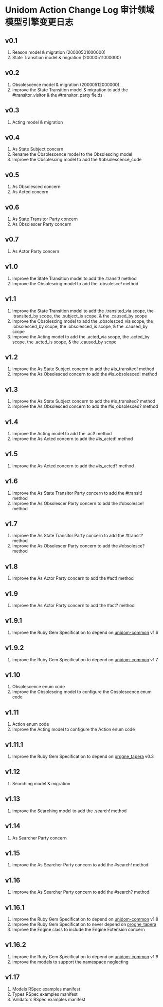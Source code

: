 # Unidom Action Change Log 审计领域模型引擎变更日志

## v0.1
1. Reason model & migration (20000501000000)
2. State Transition model & migration (20000511000000)

## v0.2
1. Obsolescence model & migration (20000512000000)
2. Improve the State Transition model & migration to add the #transitor_visitor & the #transitor_party fields

## v0.3
1. Acting model & migration

## v0.4
1. As State Subject concern
2. Rename the Obsolescence model to the Obsolescing model
3. Improve the Obsolescing model to add the #obsolescence_code

## v0.5
1. As Obsolesced concern
2. As Acted concern

## v0.6
1. As State Transitor Party concern
2. As Obsolescer Party concern

## v0.7
1. As Actor Party concern

## v1.0
1. Improve the State Transition model to add the .transit! method
2. Improve the Obsolescing model to add the .obsolesce! method

## v1.1
1. Improve the State Transition model to add the .transited_via scope, the .transited_by scope, the .subject_is scope, & the .caused_by scope
2. Improve the Obsolescing model to add the .obsolesced_via scope, the .obsolesced_by scope, the .obsolesced_is scope, & the .caused_by scope
3. Improve the Acting model to add the .acted_via scope, the .acted_by scope, the .acted_is scope, & the .caused_by scope

## v1.2
1. Improve the As State Subject concern to add the #is_transited! method
2. Improve the As Obsolesced concern to add the #is_obsolesced! method

## v1.3
1. Improve the As State Subject concern to add the #is_transited? method
2. Improve the As Obsolesced concern to add the #is_obsolesced? method

## v1.4
1. Improve the Acting model to add the .act! method
2. Improve the As Acted concern to add the #is_acted! method

## v1.5
1. Improve the As Acted concern to add the #is_acted? method

## v1.6
1. Improve the As State Transitor Party concern to add the #transit! method
2. Improve the As Obsolescer Party concern to add the #obsolesce! method

## v1.7
1. Improve the As State Transitor Party concern to add the #transit? method
2. Improve the As Obsolescer Party concern to add the #obsolesce? method

## v1.8
1. Improve the As Actor Party concern to add the #act! method

## v1.9
1. Improve the As Actor Party concern to add the #act? method

## v1.9.1
1. Improve the Ruby Gem Specification to depend on [unidom-common](https://github.com/topbitdu/unidom-common) v1.6

## v1.9.2
1. Improve the Ruby Gem Specification to depend on [unidom-common](https://github.com/topbitdu/unidom-common) v1.7

## v1.10
1. Obsolescence enum code
2. Improve the Obsolescing model to configure the Obsolescence enum code

## v1.11
1. Action enum code
2. Improve the Acting model to configure the Action enum code

## v1.11.1
1. Improve the Ruby Gem Specification to depend on [progne_tapera](https://github.com/topbitdu/progne_tapera) v0.3

## v1.12
1. Searching model & migration

## v1.13
1. Improve the Searching model to add the .search! method

## v1.14
1. As Searcher Party concern

## v1.15
1. Improve the As Searcher Party concern to add the #search! method

## v1.16
1. Improve the As Searcher Party concern to add the #search? method

## v1.16.1
1. Improve the Ruby Gem Specification to depend on [unidom-common](https://github.com/topbitdu/unidom-common) v1.8
2. Improve the Ruby Gem Specification to never depend on [progne_tapera](https://github.com/topbitdu/progne_tapera)
3. Improve the Engine class to include the Engine Extension concern

## v1.16.2
1. Improve the Ruby Gem Specification to depend on [unidom-common](https://github.com/topbitdu/unidom-common) v1.9
2. Improve the models to support the namespace neglecting

## v1.17
1. Models RSpec examples manifest
2. Types RSpec examples manifest
3. Validators RSpec examples manifest
